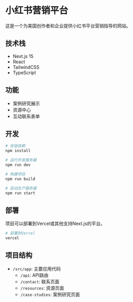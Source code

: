 # 小红书营销平台

这是一个为美国创作者和企业提供小红书平台营销指导的网站。

## 技术栈

- Next.js 15
- React
- TailwindCSS
- TypeScript

## 功能

- 案例研究展示
- 资源中心
- 互动联系表单

## 开发

```bash
# 安装依赖
npm install

# 运行开发服务器
npm run dev

# 构建项目
npm run build

# 启动生产服务器
npm run start
```

## 部署

项目可以部署到Vercel或其他支持Next.js的平台。

```bash
# 部署到Vercel
vercel
```

## 项目结构

- `/src/app`: 主要应用代码
  - `/api`: API路由
  - `/contact`: 联系页面
  - `/resources`: 资源页面
  - `/case-studies`: 案例研究页面

